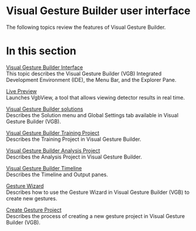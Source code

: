 Visual Gesture Builder user interface  
=====================================  

The following topics review the features of Visual Gesture Builder.  

<span id="ID4EO"></span>

In this section  
===============  

[Visual Gesture Builder Interface](User_Interface/Interface.md)    
This topic describes the Visual Gesture Builder (VGB) Integrated Development Environment (IDE), the Menu Bar, and the Explorer Pane.  

[Live Preview](User_Interface/Live_Preview.md)    
Launches VgbView, a tool that allows viewing detector results in real time.  

[Visual Gesture Builder solutions](User_Interface/Solutions.md)    
Describes the Solution menu and Global Settings tab available in Visual Gesture Builder (VGB).  

[Visual Gesture Builder Training Project](User_Interface/Training_Project.md)    
Describes the Training Project in Visual Gesture Builder.  

[Visual Gesture Builder Analysis Project](User_Interface/Analysis_Project.md)    
Describes the Analysis Project in Visual Gesture Builder.  

[Visual Gesture Builder Timeline](User_Interface/Timeline.md)    
Describes the Timeline and Output panes.  

[Gesture Wizard](User_Interface/Gesture_Wizard.md)    
Describes how to use the Gesture Wizard in Visual Gesture Builder (VGB) to create new gestures.  

[Create Gesture Project](User_Interface/Create_Gesture_Project.md)    
Describes the process of creating a new gesture project in Visual Gesture Builder (VGB).  



<!--Please do not edit the data in the comment block below.-->
<!--
TOCTitle : User Interface
RLTitle : Visual Gesture Builder user interface
KeywordA : O:Microsoft.Kinect.tools.atoc_quicktour_vgb_k4w
KeywordA : 149b9cea-91dd-9b8a-bc2e-76bf0ba29172
KeywordK : Visual Gesture Builder user interface
AssetID : 149b9cea-91dd-9b8a-bc2e-76bf0ba29172
Locale : en-us
CommunityContent : 1
TopicType : kbOrient
DocSet : K4Wv2
ProjType : K4Wv2Proj
Technology : Kinect for Windows
Product : Kinect for Windows SDK v2
productversion : 20
-->
